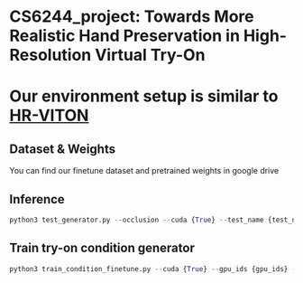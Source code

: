 # CS6244_project: Towards More Realistic Hand Preservation in High-Resolution Virtual Try-On

# Our environment setup is similar to [HR-VITON](https://github.com/sangyun884/HR-VITON)

## Dataset & Weights
You can find our finetune dataset and pretrained weights in google drive

## Inference
```python
python3 test_generator.py --occlusion --cuda {True} --test_name {test_name} --tocg_checkpoint {condition generator ckpt} --gpu_ids {gpu_ids} --gen_checkpoint {image generator ckpt} --datasetting unpaired --dataroot {dataset_path} --data_list {pair_list_textfile}
```

## Train try-on condition generator
```python
python3 train_condition_finetune.py --cuda {True} --gpu_ids {gpu_ids} --Ddownx2 --Ddropout --lasttvonly --interflowloss --occlusion
```
